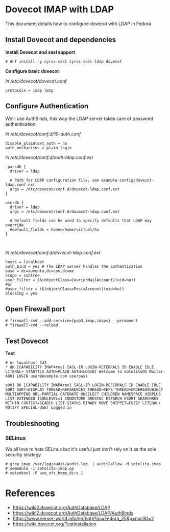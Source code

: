 # Dovecot IMAP with LDAP

This document details how to configure dovecot with LDAP in Fedora

## Install Dovecot and dependencies

**Install Dovecot and sasl support**

```
# dnf install -y cyrus-sasl cyrus-sasl-ldap dovecot
```

**Configure basic dovecot**

*In /etc/dovecot/dovecot.conf* 
```
protocols = imap lmtp
```


## Configure Authentication

We'll use AuthBinds, this way the LDAP server takes care of password authentication.


*In /etc/dovecot/conf.d/10-auth.conf* 
```
disable_plaintext_auth = no
auth_mechanisms = plain login

```

*In /etc/dovecot/conf.d/auth-ldap.conf.ext*
```
 passdb {
  driver = ldap

  # Path for LDAP configuration file, see example-config/dovecot-ldap.conf.ext
  args = /etc/dovecot/conf.d/dovecot-ldap.conf.ext
}

userdb {
  driver = ldap
  args = /etc/dovecot/conf.d/dovecot-ldap.conf.ext

  # Default fields can be used to specify defaults that LDAP may override
  #default_fields = home=/home/virtual/%u
}

 
```

*In /etc/dovecot/conf.d/dovecot-ldap.conf.ext*

```
hosts = localhost
auth_bind = yes # The LDAP server handles the authentication
base = dc=aumenta,dc=com,dc=mx
scope = subtree
user_filter = (&(objectClass=CourierMailAccount)(uid=%u)) 
#or
#user_filter = (&(objectClass=PosixAccount)(uid=%u))
blocking = yes
```

## Open Firewall port

```
# firewall-cmd --add-service={pop3,imap,imaps} --permanent 
# firewall-cmd --reload
```

## Test Dovecot

**Test**
```
# nc localhost 143
* OK [CAPABILITY IMAP4rev1 SASL-IR LOGIN-REFERRALS ID ENABLE IDLE LITERAL+ STARTTLS AUTH=PLAIN AUTH=LOGIN] Welcome to SotolitoOS Mailer.
A001 LOGIN user@example.com userpass

a001 OK [CAPABILITY IMAP4rev1 SASL-IR LOGIN-REFERRALS ID ENABLE IDLE SORT SORT=DISPLAY THREAD=REFERENCES THREAD=REFS THREAD=ORDEREDSUBJECT MULTIAPPEND URL-PARTIAL CATENATE UNSELECT CHILDREN NAMESPACE UIDPLUS LIST-EXTENDED I18NLEVEL=1 CONDSTORE QRESYNC ESEARCH ESORT SEARCHRES WITHIN CONTEXT=SEARCH LIST-STATUS BINARY MOVE SNIPPET=FUZZY LITERAL+ NOTIFY SPECIAL-USE] Logged in
```

## Troubleshooting

### SELinux

We all love to hate SELinux but it's useful just don't rely on it as the sole security strategy.

```
# grep imap /var/log/audit/audit.log  | audit2allow -M sotolito-imap
# semodule -i sotolito-imap.pp
# setsebool -P use_nfs_home_dirs 1
```




# References

* https://wiki2.dovecot.org/AuthDatabase/LDAP
* https://wiki2.dovecot.org/AuthDatabase/LDAP/AuthBinds
* https://www.server-world.info/en/note?os=Fedora_25&p=mail&f=2
* https://wiki.dovecot.org/TestInstallation

